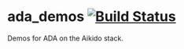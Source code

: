 # ada_demos [![Build Status](https://travis-ci.com/personalrobotics/ada_demos.svg?token=1MmAniN9fkMcwpRUTdFq&branch=master)](https://travis-ci.com/personalrobotics/ada_demos)

Demos for ADA on the Aikido stack.
